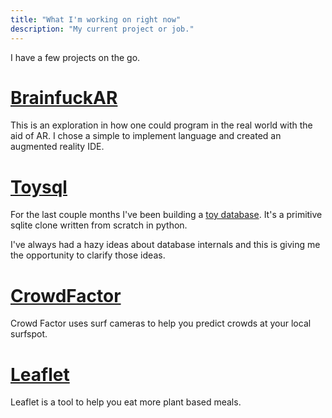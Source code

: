 ```yaml
---
title: "What I'm working on right now"
description: "My current project or job."
---
```


I have a few projects on the go.

# [BrainfuckAR](posts/brainfuckar)

This is an exploration in how one could program in the real world with the aid of AR. I chose a simple to implement language and created an augmented reality IDE.

# [Toysql](https://github.com/craigmulligan/toysql)

For the last couple months I've been building a [toy database](https://github.com/craigmulligan/toysql). It's a primitive sqlite clone written from scratch in python. 

I've always had a hazy ideas about database internals and this is giving me the opportunity to clarify those ideas.

# [CrowdFactor](/posts/crowdfactor/)

Crowd Factor uses surf cameras to help you predict crowds at your local surfspot.

# [Leaflet](https://github.com/craigmulligan/leaflet)

Leaflet is a tool to help you eat more plant based meals.
